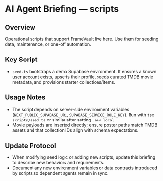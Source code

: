 # AI Agent Briefing — scripts

## Overview
Operational scripts that support FrameVault live here. Use them for seeding data, maintenance, or one-off automation.

## Key Script
- `seed.ts` bootstraps a demo Supabase environment. It ensures a known user account exists, upserts their profile, seeds curated TMDB movie metadata, and provisions starter collections/items.

## Usage Notes
- The script depends on server-side environment variables (`NEXT_PUBLIC_SUPABASE_URL`, `SUPABASE_SERVICE_ROLE_KEY`). Run with `tsx scripts/seed.ts` or similar after setting `.env.local`.
- Movie payloads are inserted directly; ensure poster paths match TMDB assets and that collection IDs align with schema expectations.

## Update Protocol
- When modifying seed logic or adding new scripts, update this briefing to describe new behaviors and requirements.
- Document any new environment variables or data contracts introduced by scripts so dependent agents remain in sync.
